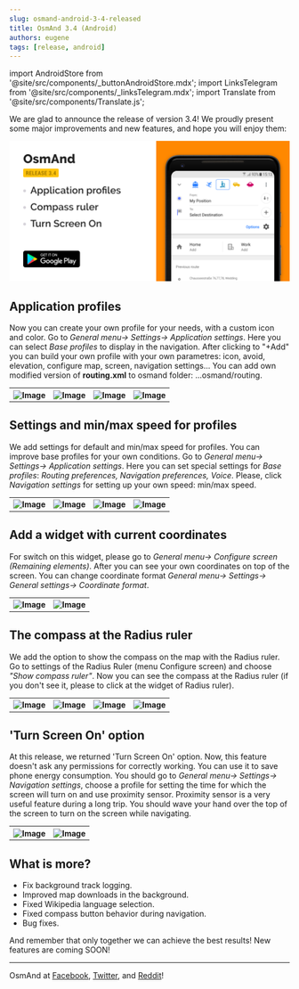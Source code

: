 ```yaml
---
slug: osmand-android-3-4-released
title: OsmAnd 3.4 (Android)
authors: eugene
tags: [release, android]
---
```

import AndroidStore from '@site/src/components/_buttonAndroidStore.mdx';
import LinksTelegram from '@site/src/components/_linksTelegram.mdx';
import Translate from '@site/src/components/Translate.js';

We are glad to announce the release of version 3.4! We proudly present some major improvements and new features, and hope you will enjoy them:

![Release android 3-40](./17.png)

<!--truncate-->

## Application profiles

Now you can create your own profile for your needs, with a custom icon and color. Go to *General menu-> Settings-> Application settings*. Here you can select *Base profiles* to display in the navigation.
After clicking to "+Add" you can build your own profile with your own parametres: icon, avoid, elevation, configure map, screen, navigation settings...
You can add own modified version of **routing.xml** to osmand folder: ...osmand/routing.

<table class="blogimage">
  <tr>
    <th><img src={require('./1.jpg').default} alt="Image"/></th>
    <th><img src={require('./2.jpg').default} alt="Image"/></th>
    <th><img src={require('./3.jpg').default} alt="Image"/></th>
    <th><img src={require('./4.jpg').default} alt="Image"/></th>
      </tr>
</table> 

## Settings and min/max speed for profiles

We add settings for default and min/max speed for profiles. You can improve base profiles for your own conditions. Go to *General menu-> Settings-> Application settings*. Here you can set special settings for *Base profiles*: *Routing preferences, Navigation preferences, Voice*. Please, click *Navigation settings* for setting up your own speed: min/max speed.

<table class="blogimage">
  <tr>
    <th><img src={require('./5.jpg').default} alt="Image"/></th>
    <th><img src={require('./6.jpg').default} alt="Image"/></th>
    <th><img src={require('./7.jpg').default} alt="Image"/></th>
    <th><img src={require('./8.jpg').default} alt="Image"/></th>
      </tr>
</table> 

## Add a widget with current coordinates

For switch on this widget, please go to *General menu-> Configure screen (Remaining elements)*. After you can see your own coordinates on top of the screen.
You can change coordinate format  *General menu-> Settings-> General settings-> Coordinate format*.

<table class="blogimage">
  <tr>
    <th><img src={require('./9.jpg').default} alt="Image"/></th>
    <th><img src={require('./10.jpg').default} alt="Image"/></th>
      </tr>
</table> 

## The compass at the Radius ruler

We add the option to show the compass on the map with the Radius ruler. Go to settings of the Radius Ruler (menu Configure screen) and choose *"Show compass ruler"*. Now you can see the compass at the Radius ruler (if you don't see it, please to click at the widget of Radius ruler).

<table class="blogimage">
  <tr>
    <th><img src={require('./11.jpg').default} alt="Image"/></th>
    <th><img src={require('./12.jpg').default} alt="Image"/></th>
    <th><img src={require('./13.jpg').default} alt="Image"/></th>
    <th><img src={require('./14.jpg').default} alt="Image"/></th>
      </tr>
</table> 

## 'Turn Screen On' option

At this release, we returned 'Turn Screen On' option. Now, this feature doesn't ask any permissions for correctly working. You can use it to save phone energy consumption. You should go to *General menu-> Settings-> Navigation settings*, choose a profile for setting the time for which the screen will turn on and use proximity sensor.
Proximity sensor is a very useful feature during a long trip. You should wave your hand over the top of the screen to turn on the screen while navigating.


<table class="blogimage">
  <tr>
    <th><img src={require('./15.jpg').default} alt="Image"/></th>
    <th><img src={require('./16.jpg').default} alt="Image"/></th>
      </tr>
</table> 

## What is more?

* Fix background track logging.
* Improved map downloads in the background.
* Fixed Wikipedia language selection.
* Fixed compass button behavior during navigation.
* Bug fixes.

And remember that only together we can achieve the best results!
New features are coming SOON!


____________________________ 

OsmAnd at <a href="https://www.facebook.com/osmandapp/">Facebook</a>, <a href="https://www.twitter.com/osmandapp/">Twitter</a>, and <a href="https://www.reddit.com/r/OsmAnd/">Reddit</a>!
<LinksTelegram/>
<AndroidStore/>